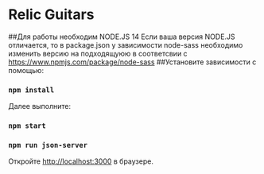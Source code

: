 # Relic Guitars

##Для работы необходим NODE.JS 14
Если ваша версия NODE.JS отличается, то в package.json у зависимости node-sass необходимо изменить версию на подходящуюю в соответсвии с https://www.npmjs.com/package/node-sass
##Установите зависимости с помощью:

### `npm install`

Далее выполните:

### `npm start` 

### `npm run json-server`

Откройте [http://localhost:3000](http://localhost:3000) в браузере.
